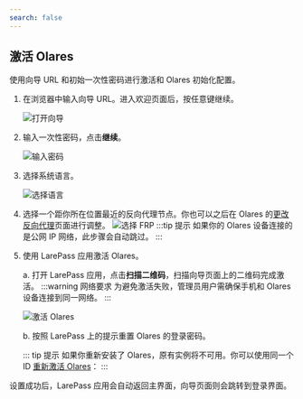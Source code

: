 ```yaml
---
search: false
---
```

## 激活 Olares

使用向导 URL 和初始一次性密码进行激活和 Olares 初始化配置。

1. 在浏览器中输入向导 URL。进入欢迎页面后，按任意键继续。

   ![打开向导](/images/manual/get-started/open-wizard.png#bordered)
2. 输入一次性密码，点击**继续**。

   ![输入密码](/images/manual/get-started/wizard-enter-password.png#bordered)
3. 选择系统语言。

   ![选择语言](/images/manual/get-started/select-language.png#bordered)
4. 选择一个距你所在位置最近的反向代理节点。你也可以之后在 Olares 的[更改反向代理](../olares/settings/change-frp.md)页面进行调整。
   ![选择 FRP](/images/zh/manual/get-started/wizard-frp.png#bordered)
   :::tip 提示
   如果你的 Olares 设备连接的是公网 IP 网络，此步骤会自动跳过。
   :::
5. 使用 LarePass 应用激活 Olares。

   a. 打开 LarePass 应用，点击**扫描二维码**，扫描向导页面上的二维码完成激活。
   :::warning 网络要求
   为避免激活失败，管理员用户需确保手机和 Olares 设备连接到同一网络。
   :::

   ![激活 Olares](/images/manual/get-started/activate-olares.png#bordered)

   b. 按照 LarePass 上的提示重置 Olares 的登录密码。

   ::: tip 提示
   如果你重新安装了 Olares，原有实例将不可用。你可以使用同一个 ID [重新激活 Olares](../larepass/activate-olares.md#使用同一-olares-id-重新激活)：
   :::

设置成功后，LarePass 应用会自动返回主界面，向导页面则会跳转到登录界面。